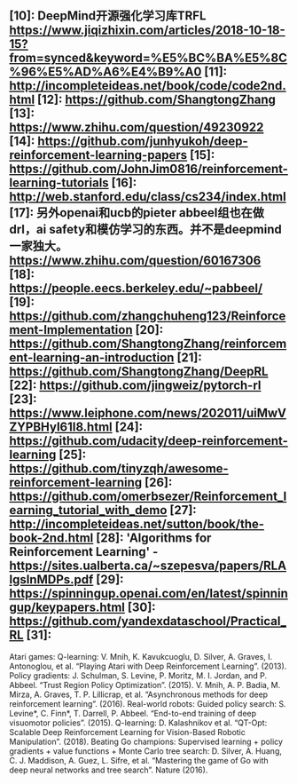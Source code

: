 

<!--
 * @version:
 * @Author:  StevenJokess https://github.com/StevenJokess
 * @Date: 2020-10-19 18:56:46
 * @LastEditors:  StevenJokess https://github.com/StevenJokess
 * @LastEditTime: 2020-12-20 00:32:06
 * @Description:
 * @TODO::
 * @Reference:
-->

[1]: https://stepneverstop.github.io/rl-rough-reading.html
[2]: https://stepneverstop.github.io/%E5%BC%BA%E5%8C%96%E5%AD%A6%E4%B9%A0.html
[3]: https://github.com/RITCHIEHuang/DeepRL_Algorithms
[4]: http://rail.eecs.berkeley.edu/deeprlcourse/
[5]: https://github.com/berkeleydeeprlcourse/homework_fall2020
[6]: https://blog.csdn.net/gsww404/article/details/103074046
[7]: https://github.com/NeuronDance/DeepRL/tree/master/A-Guide-Resource-For-DeepRL
[8]: https://news.berkeley.edu/2015/05/21/deep-learning-robot-masters-skills-via-trial-and-error/
[9]: https://gym.openai.com/docs/
[10]: DeepMind开源强化学习库TRFL https://www.jiqizhixin.com/articles/2018-10-18-15?from=synced&keyword=%E5%BC%BA%E5%8C%96%E5%AD%A6%E4%B9%A0
[11]: http://incompleteideas.net/book/code/code2nd.html
[12]: https://github.com/ShangtongZhang
[13]: https://www.zhihu.com/question/49230922
[14]: https://github.com/junhyukoh/deep-reinforcement-learning-papers
[15]: https://github.com/JohnJim0816/reinforcement-learning-tutorials
[16]: http://web.stanford.edu/class/cs234/index.html
[17]: 另外openai和ucb的pieter abbeel组也在做drl，ai safety和模仿学习的东西。并不是deepmind一家独大。https://www.zhihu.com/question/60167306
[18]: https://people.eecs.berkeley.edu/~pabbeel/
[19]: https://github.com/zhangchuheng123/Reinforcement-Implementation
[20]: https://github.com/ShangtongZhang/reinforcement-learning-an-introduction
[21]: https://github.com/ShangtongZhang/DeepRL
[22]: https://github.com/jingweiz/pytorch-rl
[23]: https://www.leiphone.com/news/202011/uiMwVZYPBHyI61I8.html
[24]: https://github.com/udacity/deep-reinforcement-learning
[25]: https://github.com/tinyzqh/awesome-reinforcement-learning
[26]: https://github.com/omerbsezer/Reinforcement_learning_tutorial_with_demo
[27]: http://incompleteideas.net/sutton/book/the-book-2nd.html
[28]: 'Algorithms for Reinforcement Learning' - https://sites.ualberta.ca/~szepesva/papers/RLAlgsInMDPs.pdf
[29]: https://spinningup.openai.com/en/latest/spinningup/keypapers.html
[30]: https://github.com/yandexdataschool/Practical_RL
[31]:
---
Atari games: Q-learning: V. Mnih, K. Kavukcuoglu, D. Silver, A. Graves, I. Antonoglou, et al. “Playing Atari with Deep Reinforcement Learning”. (2013). Policy gradients: J. Schulman, S. Levine, P. Moritz, M. I. Jordan, and P. Abbeel. “Trust Region Policy Optimization”. (2015). V. Mnih, A. P. Badia, M. Mirza, A. Graves, T. P. Lillicrap, et al. “Asynchronous methods for deep reinforcement learning”. (2016).
Real-world robots: Guided policy search: S. Levine*, C. Finn*, T. Darrell, P. Abbeel. “End-to-end training of deep visuomotor policies”. (2015). Q-learning: D. Kalashnikov et al. “QT-Opt: Scalable Deep Reinforcement Learning for Vision-Based Robotic Manipulation”. (2018).
Beating Go champions: Supervised learning + policy gradients + value functions + Monte Carlo tree search: D. Silver, A. Huang, C. J. Maddison, A. Guez, L. Sifre, et al. “Mastering the game of Go with deep neural networks and tree search”. Nature (2016).
